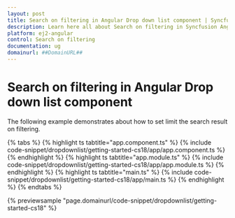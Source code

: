 ```yaml
---
layout: post
title: Search on filtering in Angular Drop down list component | Syncfusion
description: Learn here all about Search on filtering in Syncfusion Angular Drop down list component of Syncfusion Essential JS 2 and more.
platform: ej2-angular
control: Search on filtering 
documentation: ug
domainurl: ##DomainURL##
---
```


# Search on filtering in Angular Drop down list component

The following example demonstrates about how to set limit the search result on filtering.

{% tabs %}
{% highlight ts tabtitle="app.component.ts" %}
{% include code-snippet/dropdownlist/getting-started-cs18/app/app.component.ts %}
{% endhighlight %}
{% highlight ts tabtitle="app.module.ts" %}
{% include code-snippet/dropdownlist/getting-started-cs18/app/app.module.ts %}
{% endhighlight %}
{% highlight ts tabtitle="main.ts" %}
{% include code-snippet/dropdownlist/getting-started-cs18/app/main.ts %}
{% endhighlight %}
{% endtabs %}
  
{% previewsample "page.domainurl/code-snippet/dropdownlist/getting-started-cs18" %}